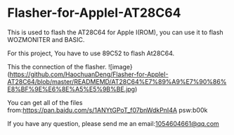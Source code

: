 # Flasher-for-AppleI-AT28C64

This is used to flash the AT28C64 for Apple I(ROM), you can use it to flash WOZMONITER and BASIC.

For this project, You have to use 89C52 to flash At28C64.


This the connection of the flasher.
![image}(https://github.com/HaochuanDeng/Flasher-for-AppleI-AT28C64/blob/master/READMEMD/AT28C64%E7%89%A9%E7%90%86%E8%BF%9E%E6%8E%A5%E5%9B%BE.jpg)

You can get all of the files from:https://pan.baidu.com/s/1ANYtGPoT_f07bnWdkPnI4A psw:b00k

If you have any question, please send me an email:1054604661@qq.com
